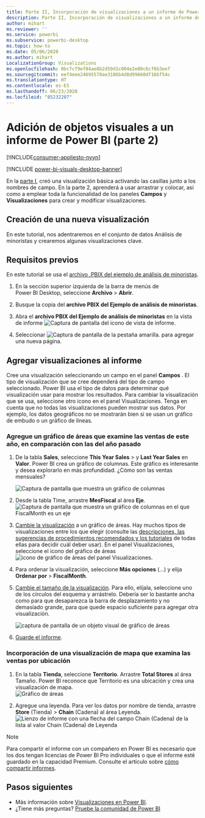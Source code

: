 ```yaml
---
title: Parte II, Incorporación de visualizaciones a un informe de Power BI
description: Parte II, Incorporación de visualizaciones a un informe de Power BI
author: mihart
ms.reviewer: ''
ms.service: powerbi
ms.subservice: powerbi-desktop
ms.topic: how-to
ms.date: 05/06/2020
ms.author: mihart
LocalizationGroup: Visualizations
ms.openlocfilehash: 0bcfcf9ef84ae8b2d59d1c004e2e00c6cf6b3eef
ms.sourcegitcommit: eef4eee24695570ae3186b4d8d99660df16bf54c
ms.translationtype: HT
ms.contentlocale: es-ES
ms.lasthandoff: 06/23/2020
ms.locfileid: "85232207"
---
```

# <a name="add-visuals-to-a-power-bi-report-part-2"></a>Adición de objetos visuales a un informe de Power BI (parte 2)

[!INCLUDE[consumer-appliesto-nyyn](../includes/consumer-appliesto-nyyn.md)]    

[!INCLUDE [power-bi-visuals-desktop-banner](../includes/power-bi-visuals-desktop-banner.md)]

En la [parte I](power-bi-report-add-visualizations-i.md), creó una visualización básica activando las casillas junto a los nombres de campo.  En la parte 2, aprenderá a usar arrastrar y colocar, así como a emplear toda la funcionalidad de los paneles **Campos** y **Visualizaciones** para crear y modificar visualizaciones.


## <a name="create-a-new-visualization"></a>Creación de una nueva visualización
En este tutorial, nos adentraremos en el conjunto de datos Análisis de minoristas y crearemos algunas visualizaciones clave.

## <a name="prerequisites"></a>Requisitos previos

En este tutorial se usa el [archivo .PBIX del ejemplo de análisis de minoristas](https://download.microsoft.com/download/9/6/D/96DDC2FF-2568-491D-AAFA-AFDD6F763AE3/Retail%20Analysis%20Sample%20PBIX.pbix).

1. En la sección superior izquierda de la barra de menús de Power BI Desktop, seleccione **Archivo** > **Abrir**.
   
2. Busque la copia del **archivo PBIX del Ejemplo de análisis de minoristas**.

1. Abra el **archivo PBIX del Ejemplo de análisis de minoristas** en la vista de informe ![Captura de pantalla del icono de vista de informe](media/power-bi-visualization-kpi/power-bi-report-view.png).

1. Seleccionar ![Captura de pantalla de la pestaña amarilla.](media/power-bi-visualization-kpi/power-bi-yellow-tab.png) para agregar una nueva página.

## <a name="add-visualizations-to-the-report"></a>Agregar visualizaciones al informe

Cree una visualización seleccionando un campo en el panel **Campos** . El tipo de visualización que se cree dependerá del tipo de campo seleccionado. Power BI usa el tipo de datos para determinar qué visualización usar para mostrar los resultados. Para cambiar la visualización que se usa, seleccione otro icono en el panel Visualizaciones. Tenga en cuenta que no todas las visualizaciones pueden mostrar sus datos. Por ejemplo, los datos geográficos no se mostrarán bien si se usan un gráfico de embudo o un gráfico de líneas. 


### <a name="add-an-area-chart-that-looks-at-this-years-sales-compared-to-last-year"></a>Agregue un gráfico de áreas que examine las ventas de este año, en comparación con las del año pasado

1. De la tabla **Sales**, seleccione **This Year Sales** >  y **Last Year Sales** en **Valor**. Power BI crea un gráfico de columnas.  Este gráfico es interesante y desea explorarlo en más profundidad. ¿Cómo son las ventas mensuales?  
   
   ![Captura de pantalla que muestra un gráfico de columnas](media/power-bi-report-add-visualizations-ii/power-bi-start.png)

2. Desde la tabla Time, arrastre **MesFiscal** al área **Eje**.  
   ![Captura de pantalla que muestra un gráfico de columnas en el que FiscalMonth es un eje](media/power-bi-report-add-visualizations-ii/power-bi-fiscalmonth.png)

3. [Cambie la visualización](power-bi-report-change-visualization-type.md) a un gráfico de áreas.  Hay muchos tipos de visualizaciones entre los que elegir (consulte las [descripciones, las sugerencias de procedimientos recomendados y los tutoriales](power-bi-visualization-types-for-reports-and-q-and-a.md) de todas ellas para decidir cuál deber usar). En el panel Visualizaciones, seleccione el icono del gráfico de áreas ![icono de gráfico de áreas del panel Visualizaciones](media/power-bi-report-add-visualizations-ii/power-bi-area-chart.png).

4. Para ordenar la visualización, seleccione **Más opciones** (...) y elija **Ordenar por** >  **FiscalMonth**.

5. [Cambie el tamaño de la visualización](power-bi-visualization-move-and-resize.md). Para ello, elíjala, seleccione uno de los círculos del esquema y arrástrelo. Debería ser lo bastante ancha como para que desaparezca la barra de desplazamiento y no demasiado grande, para que quede espacio suficiente para agregar otra visualización.
   
   ![captura de pantalla de un objeto visual de gráfico de áreas](media/power-bi-report-add-visualizations-ii/pbi_part2_7b.png)
6. [Guarde el informe](../create-reports/service-report-save.md).

### <a name="add-a-map-visualization-that-looks-at-sales-by-location"></a>Incorporación de una visualización de mapa que examina las ventas por ubicación

1. En la tabla **Tienda**, seleccione **Territorio**. Arrastre **Total Stores** al área Tamaño. Power BI reconoce que Territorio es una ubicación y crea una visualización de mapa.  
   ![Gráfico de áreas](media/power-bi-report-add-visualizations-ii/power-bi-map1.png)

2. Agregue una leyenda.  Para ver los datos por nombre de tienda, arrastre **Store** (Tienda)  > **Chain** (Cadena) al área Leyenda.  
   ![Lienzo de informe con una flecha del campo Chain (Cadena) de la lista al valor Chain (Cadena) de Leyenda](media/power-bi-report-add-visualizations-ii/power-bi-chain.png)

> [!NOTE]
> Para compartir el informe con un compañero en Power BI es necesario que los dos tengan licencias de Power BI Pro individuales o que el informe esté guardado en la capacidad Premium. Consulte el artículo sobre [cómo compartir informes](../collaborate-share/service-share-reports.md).

## <a name="next-steps"></a>Pasos siguientes
* Más información sobre [Visualizaciones en Power BI](power-bi-report-visualizations.md).  
* ¿Tiene más preguntas? [Pruebe la comunidad de Power BI](https://community.powerbi.com/)

